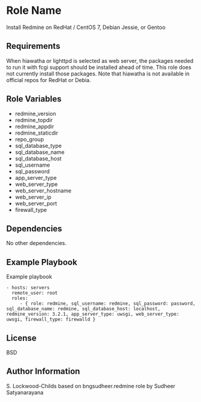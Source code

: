 Role Name
=========

Install Redmine on RedHat / CentOS 7, Debian Jessie, or Gentoo

Requirements
------------

When hiawatha or lighttpd is selected as web server, the packages needed to run it with fcgi support should be installed ahead of time. This role does not currently install those packages. Note that hiawatha is not available in official repos for RedHat or Debia.

Role Variables
--------------

* redmine_version
* redmine_topdir
* redmine_appdir
* redmine_staticdir
* repo_group
* sql_database_type
* sql_database_name
* sql_database_host
* sql_username
* sql_password
* app_server_type
* web_server_type
* web_server_hostname
* web_server_ip
* web_server_port
* firewall_type

Dependencies
------------

No other dependencies.


Example Playbook
----------------

Example playbook

    - hosts: servers
      remote_user: root
      roles:
         - { role: redmine, sql_username: redmine, sql_password: password, sql_database_name: redmine, sql_database_host: localhost, redmine_version: 3.2.1, app_server_type: uwsgi, web_server_type: uwsgi, firewall_type: firewalld }

License
-------

BSD

Author Information
------------------

S. Lockwood-Childs
based on bngsudheer.redmine role by Sudheer Satyanarayana
